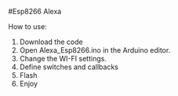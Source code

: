 #Esp8266 Alexa

How to use:

1. Download the code
2. Open Alexa_Esp8266.ino in the Arduino editor.
2. Change the WI-FI settings. 
3. Define switches and callbacks
3. Flash 
4. Enjoy

